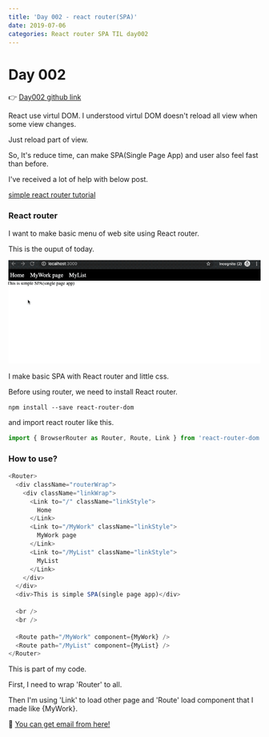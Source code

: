 ```yaml
---
title: 'Day 002 - react router(SPA)'
date: 2019-07-06
categories: React router SPA TIL day002
---
```


# Day 002

👉 [Day002 github link](https://github.com/oneybee/100days-of-react/tree/master/day002-react-router)

React use virtul DOM. I understood virtul DOM doesn't reload all view when some view changes.

Just reload part of view.

So, It's reduce time, can make SPA(Single Page App) and user also feel fast than before.

I've received a lot of help with below post.

[simple react router tutorial](https://blog.pshrmn.com/simple-react-router-v4-tutorial/)

### React router

I want to make basic menu of web site using React router.

This is the ouput of today.

![](/assets/day002.gif)

I make basic SPA with React router and little css.

Before using router, we need to install React router.

```
npm install --save react-router-dom
```

and import react router like this.

```javascript
import { BrowserRouter as Router, Route, Link } from 'react-router-dom'
```

### How to use?

```javascript
<Router>
  <div className="routerWrap">
    <div className="linkWrap">
      <Link to="/" className="linkStyle">
        Home
      </Link>
      <Link to="/MyWork" className="linkStyle">
        MyWork page
      </Link>
      <Link to="/MyList" className="linkStyle">
        MyList
      </Link>
    </div>
  </div>
  <div>This is simple SPA(single page app)</div>

  <br />
  <br />

  <Route path="/MyWork" component={MyWork} />
  <Route path="/MyList" component={MyList} />
</Router>
```

This is part of my code.

First, I need to wrap 'Router' to all.

Then I'm using 'Link' to load other page and 'Route' load component that I made like {MyWork}.

📮 [You can get email from here!](http://eepurl.com/gwNffb)
